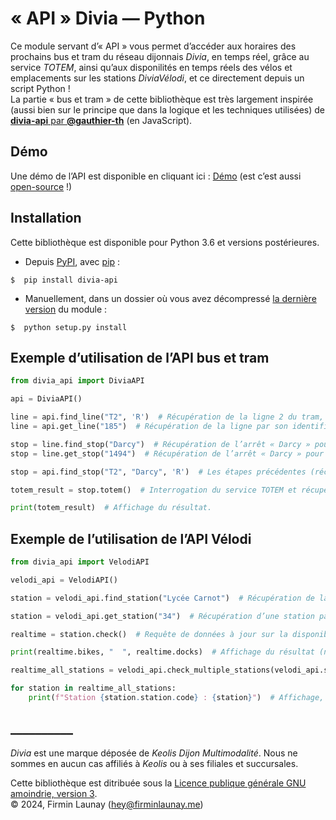 # «&nbsp;API&nbsp;» Divia&nbsp;—&nbsp;Python

Ce module servant  d’«&nbsp;API&nbsp;» vous permet d’accéder aux horaires des prochains bus et tram du réseau dijonnais *Divia*, en temps réel, grâce au service *TOTEM*, ainsi qu’aux disponilités en temps réels des vélos et emplacements sur les stations *DiviaVélodi*, et ce directement depuis un script Python&nbsp;!  
La partie «&nbsp;bus et tram&nbsp;» de cette bibliothèque est très largement inspirée (aussi bien sur le principe que dans la logique et les techniques utilisées) de [**divia-api** par **@gauthier-th**](https://github.com/gauthier-th/divia-api) (en JavaScript).

## Démo

Une démo de l’API est disponible en cliquant ici&nbsp;: [Démo](https://pda.firminlaunay.me/) (est c’est aussi [open-source](https://github.com/filau/pda_demo)&nbsp;!)

## Installation

Cette bibliothèque est disponible pour Python 3.6 et versions postérieures.  
  
* Depuis [PyPI](https://pypi.org), avec [pip](https://pypi.org/project/pip/)&nbsp;:
```
$  pip install divia-api
```

* Manuellement, dans un dossier où vous avez décompressé [la dernière version](https://github.com/filau/python_divia_api/releases/latest) du module&nbsp;:
```
$  python setup.py install
```

## Exemple d’utilisation de l’API bus et tram

```python
from divia_api import DiviaAPI

api = DiviaAPI()

line = api.find_line("T2", 'R')  # Récupération de la ligne 2 du tram, dans la direction « R » (« A » étant la valeur par défaut).
line = api.get_line("185")  # Récupération de la ligne par son identifiant unique (ici le 185, qui correspond à la ligne 2 du tram, dans la direction « R ».

stop = line.find_stop("Darcy")  # Récupération de l’arrêt « Darcy » pour cette ligne.
stop = line.get_stop("1494")  # Récupération de l’arrêt « Darcy » pour cette ligne, à partir de son identifiant unique.

stop = api.find_stop("T2", "Darcy", 'R')  # Les étapes précédentes (récupération de la ligne et de l’arrêt) peuvent également être combinées.

totem_result = stop.totem()  # Interrogation du service TOTEM et récupération des prochains horaires. C’est une liste d’objets « datetime.datetime » qui est retournée par la fonction.

print(totem_result)  # Affichage du résultat.
```

## Exemple de l’utilisation de l’API Vélodi

```python
from divia_api import VelodiAPI

velodi_api = VelodiAPI()

station = velodi_api.find_station("Lycée Carnot")  # Récupération de la station DiviaVélodi « Lycée Carnot ».

station = velodi_api.get_station("34")  # Récupération d’une station par son identifiant. Ici, l’identifiant « 34 » correspond à la station « Lycée Carnot ».

realtime = station.check()  # Requête de données à jour sur la disponibilité des vélos et des emplacements dans cette station.

print(realtime.bikes, "  ", realtime.docks)  # Affichage du résultat (nombre de vélos disponibles et nombre de places disponibles sur la station).

realtime_all_stations = velodi_api.check_multiple_stations(velodi_api.stations)  # Requête de données à jour sur l’intégralité des stations du réseau.

for station in realtime_all_stations:
    print(f"Station {station.station.code} : {station}")  # Affichage, pour chaque station du réseau, du numéro de la station et du résultat.
```

## __________

*Divia* est une marque déposée de *Keolis Dijon Multimodalité*. Nous ne sommes en aucun cas affiliés à *Keolis* ou à ses filiales et succursales.  
  
Cette bibliothèque est ditribuée sous la [Licence publique générale GNU amoindrie, version 3](https://www.gnu.org/licenses/lgpl-3.0.fr.html).  
© 2024, Firmin Launay ([hey@firminlaunay.me](mailto:hey@firminlaunay.me))
